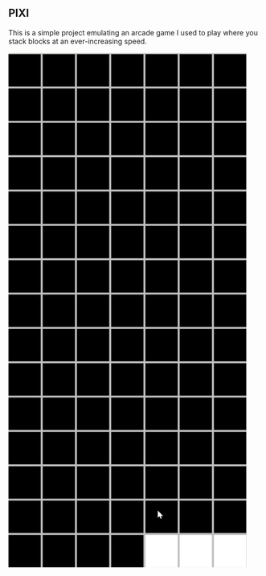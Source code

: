 ## PIXI

This is a simple project emulating an arcade game I used to play where you stack blocks at an ever-increasing speed.

![](gifs/example.gif)